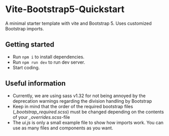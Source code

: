 # Vite-Bootstrap5-Quickstart

A minimal starter template with vite and Bootstrap 5. Uses customized Bootstrap imports.

## Getting started
* Run `npm i` to install dependencies.
* Run `npm run dev` to run dev server.
* Start coding.

## Useful information
* Currently, we are using sass v1.32 for not being annoyed by the deprecation warnings regarding the division handling by Bootstrap
* Keep in mind that the order of the required bootstrap files (*_bootstrap_required.scss*) must be changed depending on the contents of your *_overrides.scss*-file
* The *ui.js* is only a small example file to show how imports work. You can use as many files and components as you want.

